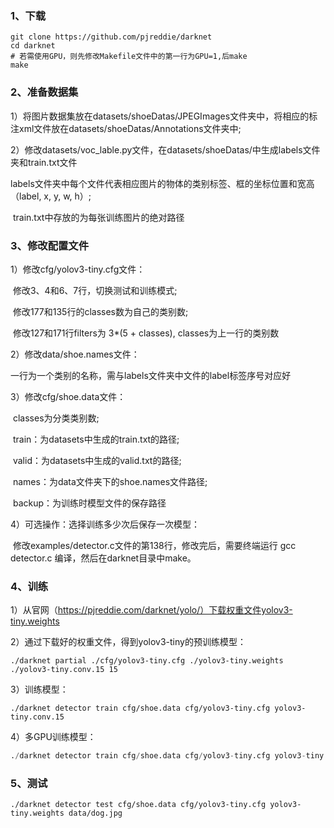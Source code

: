 ### 1、下载

```
git clone https://github.com/pjreddie/darknet
cd darknet
# 若需使用GPU，则先修改Makefile文件中的第一行为GPU=1,后make
make
```



### 2、准备数据集

1）将图片数据集放在datasets/shoeDatas/JPEGImages文件夹中，将相应的标注xml文件放在datasets/shoeDatas/Annotations文件夹中;

2）修改datasets/voc_lable.py文件，在datasets/shoeDatas/中生成labels文件夹和train.txt文件

​	labels文件夹中每个文件代表相应图片的物体的类别标签、框的坐标位置和宽高（label, x, y, w, h）;

​	train.txt中存放的为每张训练图片的绝对路径



### 3、修改配置文件

1）修改cfg/yolov3-tiny.cfg文件：

​		修改3、4和6、7行，切换测试和训练模式;

​		修改177和135行的classes数为自己的类别数;

​		修改127和171行filters为 3*(5 + classes), classes为上一行的类别数

2）修改data/shoe.names文件：

​		一行为一个类别的名称，需与labels文件夹中文件的label标签序号对应好

3）修改cfg/shoe.data文件：

​		classes为分类类别数;

​		train：为datasets中生成的train.txt的路径;

​		valid：为datasets中生成的valid.txt的路径;

​		names：为data文件夹下的shoe.names文件路径;

​		backup：为训练时模型文件的保存路径

4）可选操作：选择训练多少次后保存一次模型：

​		修改examples/detector.c文件的第138行，修改完后，需要终端运行 gcc detector.c 编译，然后在darknet目录中make。



### 4、训练

1）从官网（https://pjreddie.com/darknet/yolo/）下载权重文件yolov3-tiny.weights

2）通过下载好的权重文件，得到yolov3-tiny的预训练模型：

```
./darknet partial ./cfg/yolov3-tiny.cfg ./yolov3-tiny.weights ./yolov3-tiny.conv.15 15
```

3）训练模型：

```
./darknet detector train cfg/shoe.data cfg/yolov3-tiny.cfg yolov3-tiny.conv.15
```

4）多GPU训练模型：

```python
./darknet detector train cfg/shoe.data cfg/yolov3-tiny.cfg yolov3-tiny.conv.15 -gpus 0,1,2,3
```



### 5、测试

```
./darknet detector test cfg/shoe.data cfg/yolov3-tiny.cfg yolov3-tiny.weights data/dog.jpg
```





